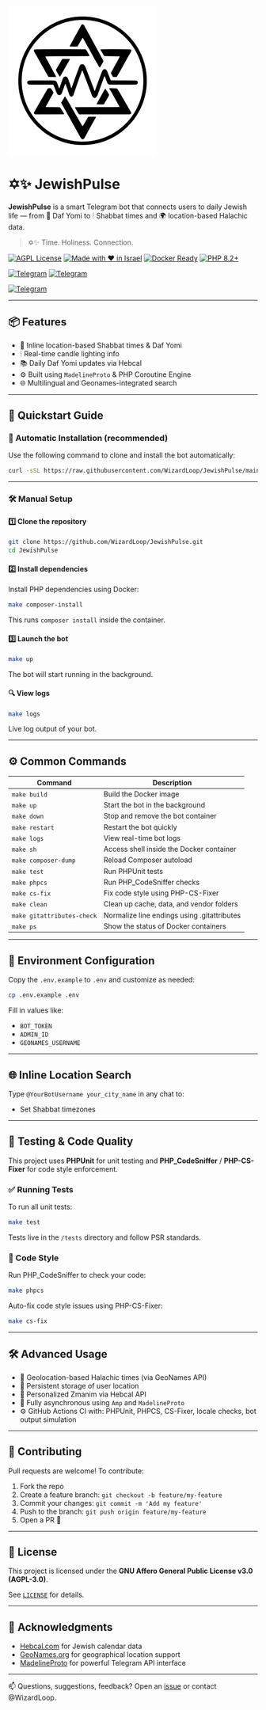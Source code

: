 <img src="https://github.com/wizardloop/JewishPulse/raw/main/assets/JewishPulse.png" width="300" height="300" />

# ✡️✨ JewishPulse

**JewishPulse** is a smart Telegram bot that connects users to daily Jewish life — from 📜 Daf Yomi to 🕯 Shabbat times and 🌍 location-based Halachic data.

> ✡️✨ Time. Holiness. Connection.

[![AGPL License](https://img.shields.io/badge/license-AGPL--3.0-blue.svg)](LICENSE)
[![Made with ❤️ in Israel](https://img.shields.io/badge/Made%20with-%E2%9D%A4%EF%B8%8F%20in%20Israel-blue)](https://github.com/WizardLoop/JewishPulse)
[![Docker Ready](https://img.shields.io/badge/docker-ready-blue.svg)](https://www.docker.com/)
[![PHP 8.2+](https://img.shields.io/badge/PHP-8.2%2B-blue)](https://www.php.net/)

[![Telegram](https://img.shields.io/badge/Channel-2CA5E0?style=for-the-badge&logo=telegram&logoColor=white)](https://t.me/JewishPulse)
[![Telegram](https://img.shields.io/badge/Group-2CA5E0?style=for-the-badge&logo=telegram&logoColor=white)](https://t.me/Jewish_Pulse)

[![Telegram](https://img.shields.io/badge/Official%20Bot-000000?style=for-the-badge&logo=telegram&logoColor=white)](https://t.me/JewishPulseBot)

---

## 📦 Features

- 📍 Inline location-based Shabbat times & Daf Yomi
- 🕯 Real-time candle lighting info
- 📚 Daily Daf Yomi updates via Hebcal
- ⚙️ Built using `MadelineProto` & PHP Coroutine Engine
- 🌐 Multilingual and Geonames-integrated search

---

## 🚀 Quickstart Guide

### 🧪 Automatic Installation (recommended)

Use the following command to clone and install the bot automatically:

```bash
curl -sSL https://raw.githubusercontent.com/WizardLoop/JewishPulse/main/install.sh | bash
```

---

### 🛠 Manual Setup

#### 1️⃣ Clone the repository

```bash
git clone https://github.com/WizardLoop/JewishPulse.git
cd JewishPulse
```

#### 2️⃣ Install dependencies

Install PHP dependencies using Docker:

```bash
make composer-install
```

This runs `composer install` inside the container.

#### 3️⃣ Launch the bot

```bash
make up
```

The bot will start running in the background.

#### 🔍 View logs

```bash
make logs
```

Live log output of your bot.

---

## ⚙️ Common Commands

| Command                  | Description                                      |
|--------------------------|--------------------------------------------------|
| `make build`             | Build the Docker image                          |
| `make up`                | Start the bot in the background                |
| `make down`              | Stop and remove the bot container              |
| `make restart`           | Restart the bot quickly                        |
| `make logs`              | View real-time bot logs                        |
| `make sh`                | Access shell inside the Docker container       |
| `make composer-dump`     | Reload Composer autoload                       |
| `make test`              | Run PHPUnit tests                              |
| `make phpcs`             | Run PHP_CodeSniffer checks                     |
| `make cs-fix`            | Fix code style using PHP-CS-Fixer              |
| `make clean`             | Clean up cache, data, and vendor folders       |
| `make gitattributes-check` | Normalize line endings using .gitattributes |
| `make ps`                | Show the status of Docker containers           |

---

## 🔐 Environment Configuration

Copy the `.env.example` to `.env` and customize as needed:

```bash
cp .env.example .env
```

Fill in values like:

- `BOT_TOKEN`
- `ADMIN_ID`
- `GEONAMES_USERNAME`

---

## 🌐 Inline Location Search

Type `@YourBotUsername your_city_name` in any chat to:

- Set Shabbat timezones

---

## 🧪 Testing & Code Quality

This project uses **PHPUnit** for unit testing and **PHP_CodeSniffer** / **PHP-CS-Fixer** for code style enforcement.

### ✅ Running Tests

To run all unit tests:

```bash
make test
```

Tests live in the `/tests` directory and follow PSR standards.

### 🎨 Code Style

Run PHP_CodeSniffer to check your code:

```bash
make phpcs
```

Auto-fix code style issues using PHP-CS-Fixer:

```bash
make cs-fix
```

---

## 🛠 Advanced Usage

- 📡 Geolocation-based Halachic times (via GeoNames API)
- 🔄 Persistent storage of user location
- 🕍 Personalized Zmanim via Hebcal API
- 🧪 Fully asynchronous using `Amp` and `MadelineProto`
- ⚙️ GitHub Actions CI with: PHPUnit, PHPCS, CS-Fixer, locale checks, bot output simulation

---

## 🤝 Contributing

Pull requests are welcome! To contribute:

1. Fork the repo
2. Create a feature branch: `git checkout -b feature/my-feature`
3. Commit your changes: `git commit -m 'Add my feature'`
4. Push to the branch: `git push origin feature/my-feature`
5. Open a PR 🙌

---

## 📄 License

This project is licensed under the **GNU Affero General Public License v3.0 (AGPL-3.0)**.

See [`LICENSE`](LICENSE) for details.

---

## 🙏 Acknowledgments

- [Hebcal.com](https://www.hebcal.com/home/developer-apis) for Jewish calendar data
- [GeoNames.org](https://www.geonames.org/export/web-services.html) for geographical location support
- [MadelineProto](https://docs.madelineproto.xyz/) for powerful Telegram API interface

---

📫 Questions, suggestions, feedback? Open an [issue](https://github.com/WizardLoop/JewishPulse/issues) or contact @WizardLoop.
